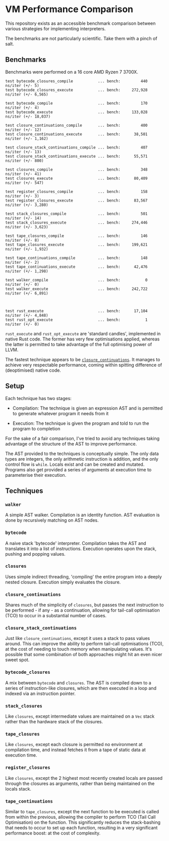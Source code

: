 # VM Performance Comparison

This repository exists as an accessible benchmark comparison between various strategies for implementing interpreters.

The benchmarks are not particularly scientific. Take them with a pinch of salt.

## Benchmarks

Benchmarks were performed on a 16 core AMD Ryzen 7 3700X.

```
test bytecode_closures_compile           ... bench:         440 ns/iter (+/- 5)
test bytecode_closures_execute           ... bench:     272,928 ns/iter (+/- 6,565)

test bytecode_compile                    ... bench:         170 ns/iter (+/- 4)
test bytecode_execute                    ... bench:     133,028 ns/iter (+/- 18,037)

test closure_continuations_compile       ... bench:         400 ns/iter (+/- 12)
test closure_continuations_execute       ... bench:      38,501 ns/iter (+/- 1,162)

test closure_stack_continuations_compile ... bench:         407 ns/iter (+/- 13)
test closure_stack_continuations_execute ... bench:      55,571 ns/iter (+/- 800)

test closures_compile                    ... bench:         348 ns/iter (+/- 41)
test closures_execute                    ... bench:      80,409 ns/iter (+/- 547)

test register_closures_compile           ... bench:         158 ns/iter (+/- 3)
test register_closures_execute           ... bench:      83,567 ns/iter (+/- 3,280)

test stack_closures_compile              ... bench:         501 ns/iter (+/- 14)
test stack_closures_execute              ... bench:     274,446 ns/iter (+/- 3,623)

test tape_closures_compile               ... bench:         146 ns/iter (+/- 8)
test tape_closures_execute               ... bench:     199,621 ns/iter (+/- 1,932)

test tape_continuations_compile          ... bench:         148 ns/iter (+/- 2)
test tape_continuations_execute          ... bench:      42,476 ns/iter (+/- 1,298)

test walker_compile                      ... bench:           0 ns/iter (+/- 0)
test walker_execute                      ... bench:     242,722 ns/iter (+/- 6,891)



test rust_execute                        ... bench:      17,104 ns/iter (+/- 4,848)
test rust_opt_execute                    ... bench:           1 ns/iter (+/- 0)
```

`rust_execute` and `rust_opt_execute` are 'standard candles', implemented in native Rust code. The former has very few
optimisations applied, whereas the latter is permitted to take advantage of the full optimising power of LLVM.

The fastest technique appears to be [`closure_continuations`](#closure_continuations). It manages to achieve very
respectable performance, coming within spitting difference of (deoptimised) native code.

## Setup

Each technique has two stages:

- Compilation: The technique is given an expression AST and is permitted to generate whatever program it needs from it

- Execution: The technique is given the program and told to run the program to completion

For the sake of a fair comparison, I've tried to avoid any techniques taking advantage of the structure of the AST to
improve performance.

The AST provided to the techniques is conceptually simple. The only data types are integers, the only arithmetic
instruction is addition, and the only control flow is `while`. Locals exist and can be created and mutated. Programs
also get provided a series of arguments at execution time to parameterise their execution.

## Techniques

### `walker`

A simple AST walker. Compilation is an identity function. AST evaluation is done by recursively matching on AST nodes.

### `bytecode`

A naive stack 'bytecode' interpreter. Compilation takes the AST and translates it into a list of instructions. Execution
operates upon the stack, pushing and popping values.

### `closures`

Uses simple indirect threading, 'compiling' the entire program into a deeply nested closure. Execution simply evaluates
the closure.

### `closure_continuations`

Shares much of the simplicity of `closures`, but passes the next instruction to be performed - if any - as a continuation,
allowing for tail-call optimisation (TCO) to occur in a substantial number of cases.

### `closure_stack_continuations`

Just like `closure_continuations`, except it uses a stack to pass values around. This can improve the ability to perform
tail-call optimisations (TCO), at the cost of needing to touch memory when manipulating values. It's possible that some
combination of both approaches might hit an even nicer sweet spot.

### `bytecode_closures`

A mix between `bytecode` and `closures`. The AST is compiled down to a series of instruction-like closures, which are
then executed in a loop and indexed via an instruction pointer.

### `stack_closures`

Like `closures`, except intermediate values are maintained on a `Vec` stack rather than the hardware stack of the
closures.

### `tape_closures`

Like `closures`, except each closure is permitted no environment at compilation time, and instead fetches it from a tape
of static data at execution time.

### `register_closures`

Like `closures`, except the 2 highest most recently created locals are passed through the closures as arguments, rather
than being maintained on the locals stack.

### `tape_continuations`

Similar to `tape_closures`, except the next function to be executed is called from within the previous, allowing the
compiler to perform TCO (Tail Call Optimisation) on the function. This significantly reduces the stack-bashing that
needs to occur to set up each function, resulting in a very significant performance boost: at the cost of complexity.
